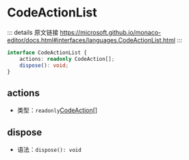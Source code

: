 # CodeActionList

<backTop />
        
::: details 原文链接
https://microsoft.github.io/monaco-editor/docs.html#interfaces/languages.CodeActionList.html
:::

```ts
interface CodeActionList {
    actions: readonly CodeAction[];
    dispose(): void;
}
```

## actions
- 类型：`readonly`[CodeAction](/api/languages/CodeAction.md)[]

## dispose
- 语法：`dispose(): void`